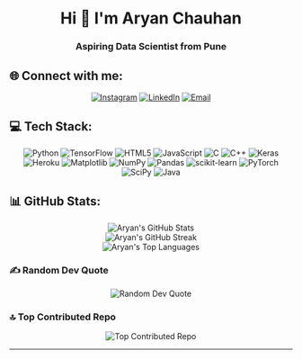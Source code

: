 <h1 align="center">Hi 👋 I'm Aryan Chauhan</h1>
<h3 align="center">Aspiring Data Scientist from Pune</h3>

## 🌐 Connect with me:
<p align="center">
  <a href="https://instagram.com/aryanc381"><img src="https://img.shields.io/badge/Instagram-%23E4405F.svg?logo=Instagram&logoColor=white" alt="Instagram"/></a>
  <a href="https://linkedin.com/in/aryanc381"><img src="https://img.shields.io/badge/LinkedIn-%230077B5.svg?logo=linkedin&logoColor=white" alt="LinkedIn"/></a>
  <a href="mailto:venomc381@gmail.com"><img src="https://img.shields.io/badge/Email-D14836.svg?logo=gmail&logoColor=white" alt="Email"/></a>
</p>

## 💻 Tech Stack:
<p align="center">
  <img src="https://img.shields.io/badge/python-3670A0?style=for-the-badge&logo=python&logoColor=ffdd54" alt="Python"/>
  <img src="https://img.shields.io/badge/TensorFlow-%23FF6F00.svg?style=for-the-badge&logo=TensorFlow&logoColor=white" alt="TensorFlow"/>
  <img src="https://img.shields.io/badge/html5-%23E34F26.svg?style=for-the-badge&logo=html5&logoColor=white" alt="HTML5"/>
  <img src="https://img.shields.io/badge/javascript-%23323330.svg?style=for-the-badge&logo=javascript&logoColor=%23F7DF1E" alt="JavaScript"/>
  <img src="https://img.shields.io/badge/c-%2300599C.svg?style=for-the-badge&logo=c&logoColor=white" alt="C"/>
  <img src="https://img.shields.io/badge/c++-%2300599C.svg?style=for-the-badge&logo=cplusplus&logoColor=white" alt="C++"/>
  <img src="https://img.shields.io/badge/Keras-%23D00000.svg?style=for-the-badge&logo=Keras&logoColor=white" alt="Keras"/>
  <img src="https://img.shields.io/badge/heroku-%23430098.svg?style=for-the-badge&logo=heroku&logoColor=white" alt="Heroku"/>
  <img src="https://img.shields.io/badge/Matplotlib-%23ffffff.svg?style=for-the-badge&logo=Matplotlib&logoColor=black" alt="Matplotlib"/>
  <img src="https://img.shields.io/badge/numpy-%23013243.svg?style=for-the-badge&logo=numpy&logoColor=white" alt="NumPy"/>
  <img src="https://img.shields.io/badge/pandas-%23150458.svg?style=for-the-badge&logo=pandas&logoColor=white" alt="Pandas"/>
  <img src="https://img.shields.io/badge/scikit--learn-%23F7931E.svg?style=for-the-badge&logo=scikit-learn&logoColor=white" alt="scikit-learn"/>
  <img src="https://img.shields.io/badge/PyTorch-%23EE4C2C.svg?style=for-the-badge&logo=PyTorch&logoColor=white" alt="PyTorch"/>
  <img src="https://img.shields.io/badge/SciPy-%230C55A5.svg?style=for-the-badge&logo=scipy&logoColor=white" alt="SciPy"/>
  <img src="https://img.shields.io/badge/java-%23ED8B00.svg?style=for-the-badge&logo=openjdk&logoColor=white" alt="Java"/>
</p>

## 📊 GitHub Stats:
<p align="center">
  <img src="https://github-readme-stats.vercel.app/api?username=aryanc381&theme=shadow_red&hide_border=false&include_all_commits=false&count_private=false" alt="Aryan's GitHub Stats"/>
  <br/>
  <img src="https://github-readme-streak-stats.herokuapp.com/?user=aryanc381&theme=shadow_red&hide_border=false" alt="Aryan's GitHub Streak"/>
  <br/>
  <img src="https://github-readme-stats.vercel.app/api/top-langs/?username=aryanc381&theme=shadow_red&hide_border=false&include_all_commits=false&count_private=false&layout=compact" alt="Aryan's Top Languages"/>
</p>

### ✍️ Random Dev Quote
<p align="center">
  <img src="https://quotes-github-readme.vercel.app/api?type=horizontal&theme=dark" alt="Random Dev Quote"/>
</p>

### 🔝 Top Contributed Repo
<p align="center">
  <img src="https://github-contributor-stats.vercel.app/api?username=aryanc381&limit=5&theme=dark&combine_all_yearly_contributions=true" alt="Top Contributed Repo"/>
</p>

---

<!-- Proudly created with GPRM ( https://gprm.itsvg.in ) -->

